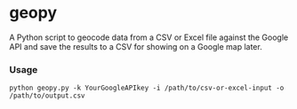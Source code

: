 # geopy
A Python script to geocode data from a CSV or Excel file against the Google API and save the results to a CSV for showing on a Google map later.

### Usage
```{bash}
python geopy.py -k YourGoogleAPIkey -i /path/to/csv-or-excel-input -o /path/to/output.csv
```
